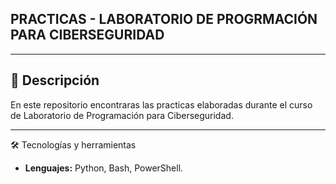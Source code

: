 ## **PRACTICAS - LABORATORIO DE PROGRMACIÓN PARA CIBERSEGURIDAD**

---

## 🔎 Descripción
En este repositorio encontraras las practicas elaboradas durante el curso de
Laboratorio de Programación para Ciberseguridad.

---

🛠️ Tecnologías y herramientas
- **Lenguajes:** Python, Bash, PowerShell.
